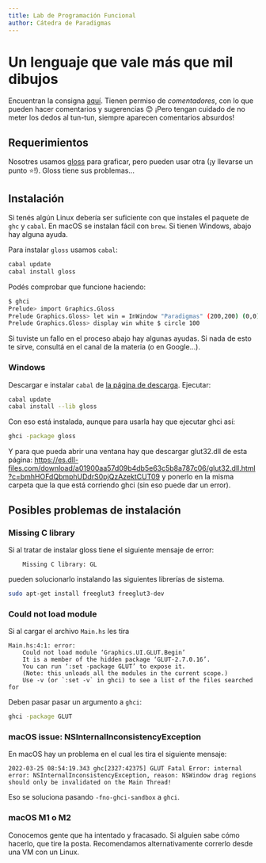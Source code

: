 ```yaml
---
title: Lab de Programación Funcional
author: Cátedra de Paradigmas
---
```


# Un lenguaje que vale más que mil dibujos

Encuentran la consigna [aquí](https://docs.google.com/document/d/1KHbT5Q0VuKyk5hkJB-cG7nII1wI_o-zTmA4vTDs2FZg/edit?usp=sharing). Tienen permiso de _comentadores_, con lo que pueden hacer comentarios y sugerencias 😊 ¡Pero tengan cuidado de no meter los dedos al tun-tun, siempre aparecen comentarios absurdos!

## Requerimientos

Nosotres usamos [gloss](https://hackage.haskell.org/package/gloss) para graficar, pero pueden usar otra (¡y llevarse un punto ⭐️!). Gloss tiene sus problemas...

## Instalación

Si tenés algún Linux debería ser suficiente con que instales el paquete de `ghc` y `cabal`. En macOS se instalan fácil con `brew`. Si tienen Windows, abajo hay alguna ayuda.

Para instalar `gloss` usamos `cabal`:

```bash
cabal update
cabal install gloss
```

Podés comprobar que funcione haciendo:

```bash
$ ghci
Prelude> import Graphics.Gloss
Prelude Graphics.Gloss> let win = InWindow "Paradigmas" (200,200) (0,0)
Prelude Graphics.Gloss> display win white $ circle 100
```

Si tuviste un fallo en el proceso abajo hay algunas ayudas. Si nada de esto te sirve, consultá en el canal de la materia (o en Google...).

### Windows

Descargar e instalar `cabal` de [la página de descarga](https://www.haskell.org/cabal/download.html).
Ejecutar:

```bash
cabal update
cabal install --lib gloss
```

Con eso está instalada, aunque para usarla hay que ejecutar ghci así:

```bash
ghci -package gloss
```

Y para que pueda abrir una ventana hay que descargar glut32.dll de esta página: <https://es.dll-files.com/download/a01900aa57d09b4db5e63c5b8a787c06/glut32.dll.html?c=bmhHOFdQbmphUDdrS0pjQzAzektCUT09> y ponerlo en la misma carpeta que la que está corriendo ghci (sin eso puede dar un error).

## Posibles problemas de instalación

### Missing C library

Si al tratar de instalar gloss tiene el siguiente mensaje de error:

```
    Missing C library: GL
```

pueden solucionarlo instalando las siguientes librerías de sistema.

```bash
sudo apt-get install freeglut3 freeglut3-dev
```

### Could not load module

Si al cargar el archivo `Main.hs` les tira

```
Main.hs:4:1: error:
    Could not load module ‘Graphics.UI.GLUT.Begin’
    It is a member of the hidden package ‘GLUT-2.7.0.16’.
    You can run ‘:set -package GLUT’ to expose it.
    (Note: this unloads all the modules in the current scope.)
    Use -v (or `:set -v` in ghci) to see a list of the files searched for
```

Deben pasar pasar un argumento a `ghci`:

```bash
ghci -package GLUT
```

### macOS issue: NSInternalInconsistencyException

En macOS hay un problema en el cual les tira el siguiente mensaje:

```
2022-03-25 08:54:19.343 ghc[2327:42375] GLUT Fatal Error: internal error: NSInternalInconsistencyException, reason: NSWindow drag regions should only be invalidated on the Main Thread!
```

Eso se soluciona pasando `-fno-ghci-sandbox` a `ghci`.

### macOS M1 o M2

Conocemos gente que ha intentado y fracasado. Si alguien sabe cómo hacerlo, que tire la posta. Recomendamos alternativamente correrlo desde una VM con un Linux.

